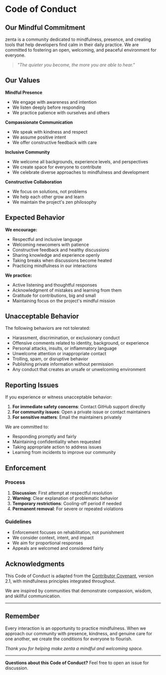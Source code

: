 # Code of Conduct

## Our Mindful Commitment

zenta is a community dedicated to mindfulness, presence, and creating tools that help developers find calm in their daily practice. We are committed to fostering an open, welcoming, and peaceful environment for everyone.

> *"The quieter you become, the more you are able to hear."*

## Our Values

**Mindful Presence**
- We engage with awareness and intention
- We listen deeply before responding
- We practice patience with ourselves and others

**Compassionate Communication**
- We speak with kindness and respect
- We assume positive intent
- We offer constructive feedback with care

**Inclusive Community**
- We welcome all backgrounds, experience levels, and perspectives
- We create space for everyone to contribute
- We celebrate diverse approaches to mindfulness and development

**Constructive Collaboration**
- We focus on solutions, not problems
- We help each other grow and learn
- We maintain the project's zen philosophy

## Expected Behavior

**We encourage:**
- Respectful and inclusive language
- Welcoming newcomers with patience
- Constructive feedback and healthy discussions
- Sharing knowledge and experience openly
- Taking breaks when discussions become heated
- Practicing mindfulness in our interactions

**We practice:**
- Active listening and thoughtful responses
- Acknowledgment of mistakes and learning from them
- Gratitude for contributions, big and small
- Maintaining focus on the project's mindful mission

## Unacceptable Behavior

The following behaviors are not tolerated:

- Harassment, discrimination, or exclusionary conduct
- Offensive comments related to identity, background, or experience
- Personal attacks, insults, or inflammatory language
- Unwelcome attention or inappropriate contact
- Trolling, spam, or disruptive behavior
- Publishing private information without permission
- Any conduct that creates an unsafe or unwelcoming environment

## Reporting Issues

If you experience or witness unacceptable behavior:

1. **For immediate safety concerns**: Contact GitHub support directly
2. **For community issues**: Open a private issue or contact maintainers
3. **For sensitive matters**: Email the maintainers privately

We are committed to:
- Responding promptly and fairly
- Maintaining confidentiality when requested  
- Taking appropriate action to address issues
- Learning from incidents to improve our community

## Enforcement

### Process
1. **Discussion**: First attempt at respectful resolution
2. **Warning**: Clear explanation of problematic behavior
3. **Temporary restrictions**: Cooling-off period if needed
4. **Permanent removal**: For severe or repeated violations

### Guidelines
- Enforcement focuses on rehabilitation, not punishment
- We consider context, intent, and impact
- We aim for proportional responses
- Appeals are welcomed and considered fairly

## Acknowledgments

This Code of Conduct is adapted from the [Contributor Covenant](https://www.contributor-covenant.org/), version 2.1, with mindfulness principles integrated throughout.

We are inspired by communities that demonstrate compassion, wisdom, and skillful communication.

---

## Remember

Every interaction is an opportunity to practice mindfulness. When we approach our community with presence, kindness, and genuine care for one another, we create the conditions for everyone to flourish.

*Thank you for helping make zenta a mindful and welcoming space.*

---

**Questions about this Code of Conduct?** Feel free to open an issue for discussion. 